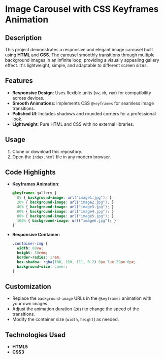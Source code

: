 # Image Carousel with CSS Keyframes Animation

## Description
This project demonstrates a responsive and elegant image carousel built using **HTML** and **CSS**. The carousel smoothly transitions through multiple background images in an infinite loop, providing a visually appealing gallery effect. It's lightweight, simple, and adaptable to different screen sizes.

## Features
- **Responsive Design**: Uses flexible units (`vw`, `vh`, `rem`) for compatibility across devices.
- **Smooth Animations**: Implements CSS `@keyframes` for seamless image transitions.
- **Polished UI**: Includes shadows and rounded corners for a professional look.
- **Lightweight**: Pure HTML and CSS with no external libraries.



## Usage
1. Clone or download this repository.
2. Open the `index.html` file in any modern browser.

## Code Highlights
- **Keyframes Animation**:
  ```css
  @keyframes gallery {
    0% { background-image: url("image1.jpg"); }
    20% { background-image: url("image2.jpg"); }
    40% { background-image: url("image3.jpg"); }
    60% { background-image: url("image4.jpg"); }
    80% { background-image: url("image5.jpg"); }
    100% { background-image: url("image6.jpg"); }
  }
  ```
- **Responsive Container**:
  ```css
  .container-img {
    width: 60vw;
    height: 50rem;
    border-radius: 1rem;
    box-shadow: rgba(100, 100, 111, 0.2) 0px 7px 29px 0px;
    background-size: cover;
  }
  ```

## Customization
- Replace the `background-image` URLs in the `@keyframes` animation with your own images.
- Adjust the animation duration (`20s`) to change the speed of the transitions.
- Modify the container size (`width`, `height`) as needed.

## Technologies Used
- **HTML5**
- **CSS3**


